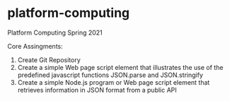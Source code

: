 # platform-computing
Platform Computing Spring 2021

Core Assingments:
1. Create Git Repository
2. Create a simple Web page script element that illustrates the use of the predefined javascript functions JSON.parse and JSON.stringify
3. Create a simple Node.js program or Web page script element that retrieves information in JSON format from a public API
